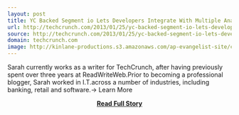 ```yaml
---
layout: post
title: YC Backed Segment io Lets Developers Integrate With Multiple Analytics Providers In Hours Not Weeks
url: http://techcrunch.com/2013/01/25/yc-backed-segment-io-lets-developers-integrate-with-multiple-analytics-providers-in-hours-not-weeks/
source: http://techcrunch.com/2013/01/25/yc-backed-segment-io-lets-developers-integrate-with-multiple-analytics-providers-in-hours-not-weeks/
domain: techcrunch.com
image: http://kinlane-productions.s3.amazonaws.com/ap-evangelist-site/curated/screenshots/9352_api500_com.png
---
```


<p>Sarah currently works as a writer for TechCrunch, after having previously spent over three years at ReadWriteWeb.Prior to becoming a professional blogger, Sarah worked in I.T.across a number of industries, including banking, retail and software.→ Learn More</p>
<center><p><a href="http://techcrunch.com/2013/01/25/yc-backed-segment-io-lets-developers-integrate-with-multiple-analytics-providers-in-hours-not-weeks/" style='padding:25px; font-sze:18px; font-weight: bold;'>Read Full Story</a></p></center>
